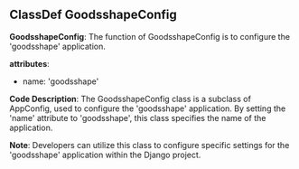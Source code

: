 ## ClassDef GoodsshapeConfig
**GoodsshapeConfig**: The function of GoodsshapeConfig is to configure the 'goodsshape' application.

**attributes**: 
- name: 'goodsshape'

**Code Description**: 
The GoodsshapeConfig class is a subclass of AppConfig, used to configure the 'goodsshape' application. By setting the 'name' attribute to 'goodsshape', this class specifies the name of the application.

**Note**: 
Developers can utilize this class to configure specific settings for the 'goodsshape' application within the Django project.
